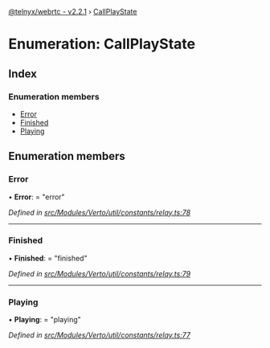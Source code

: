 [@telnyx/webrtc - v2.2.1](../README.md) › [CallPlayState](callplaystate.md)

# Enumeration: CallPlayState

## Index

### Enumeration members

* [Error](callplaystate.md#error)
* [Finished](callplaystate.md#finished)
* [Playing](callplaystate.md#playing)

## Enumeration members

###  Error

• **Error**: = "error"

*Defined in [src/Modules/Verto/util/constants/relay.ts:78](https://github.com/team-telnyx/webrtc/blob/1cfde20/packages/js/src/Modules/Verto/util/constants/relay.ts#L78)*

___

###  Finished

• **Finished**: = "finished"

*Defined in [src/Modules/Verto/util/constants/relay.ts:79](https://github.com/team-telnyx/webrtc/blob/1cfde20/packages/js/src/Modules/Verto/util/constants/relay.ts#L79)*

___

###  Playing

• **Playing**: = "playing"

*Defined in [src/Modules/Verto/util/constants/relay.ts:77](https://github.com/team-telnyx/webrtc/blob/1cfde20/packages/js/src/Modules/Verto/util/constants/relay.ts#L77)*
